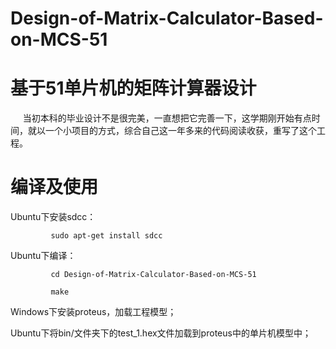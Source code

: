 # Design-of-Matrix-Calculator-Based-on-MCS-51
# 基于51单片机的矩阵计算器设计
      当初本科的毕业设计不是很完美，一直想把它完善一下，这学期刚开始有点时间，就以一个小项目的方式，综合自己这一年多来的代码阅读收获，重写了这个工程。
# 编译及使用
Ubuntu下安装sdcc：

             sudo apt-get install sdcc

Ubuntu下编译：
             
             cd Design-of-Matrix-Calculator-Based-on-MCS-51

             make

Windows下安装proteus，加载工程模型；

Ubuntu下将bin/文件夹下的test_1.hex文件加载到proteus中的单片机模型中；
